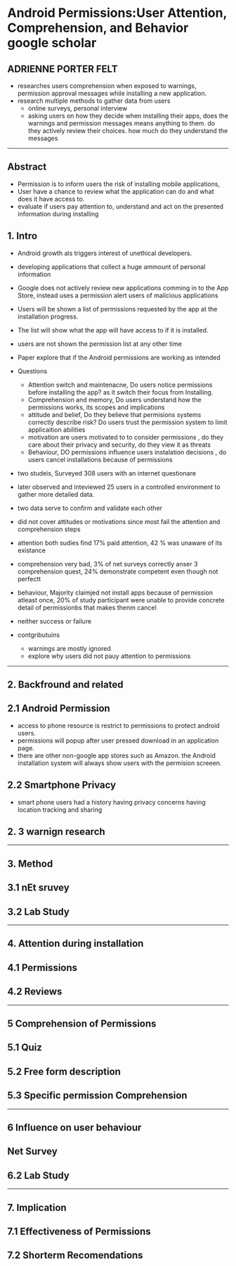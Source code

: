 # Android Permissions:User Attention, Comprehension, and Behavior google scholar

## ADRIENNE PORTER FELT

- researches users comprehension when exposed to warnings, permission approval messages while installing a new application.
- research multiple methods to gather data from users
  - online surveys, personal interview
  - asking users on how they decide when installing their apps, does the warnings and permission messages means anything to them. do they actively review their choices. how much do they understand the messages

--- 

## Abstract

- Permission is to inform users the risk of installing mobile applications,
- User have a chance to review what the application can do and what does it have  access to.
- evaluate if users pay attention to, understand and act on the presented information during installing

## 1. Intro 

- Android growth als triggers interest of unethical developers.
- developing applications that collect a huge ammount of personal information
- Google does not actively review new applications comming in to the App Store, instead uses a permission alert users of malicious applications
- Users will be shown a list of permissions requested by the app at the installation progress.
- The list will show what the app will have access to if it is installed.
- users are not shown the permission list at any other time

- Paper explore that if the Android permissions are working as intended
- Questions
  - Attention switch and maintenacne, Do users notice permissions before installing the app? as it switch their focus from Installing.
  - Comprehension and memory, Do users understand how the permissions works, its scopes and implications
  - attitude and belief, Do they believe that permisions systems correctly describe risk? Do users trust the permission system to limit applicaition abilities
  - motivation are users motivated to to consider permissions , do they care about their privacy and security, do they view it as threats
  - Behaviour, DO permissions influence users instalation decisions , do users cancel installations because of permissions

- two studeis, Surveyed 308 users with an internet questionare
- later observed and inteviewed 25 users in a controlled environment to gather more detailed data.
- two data serve to confirm and validate each other
- did not cover attitudes or motivations since most fail the attention and comprehension steps

- attention both sudies find 17% paid attention, 42 % was unaware of its existance
- comprehension very bad, 3% of net surveys correctly anser 3 comprehension quest, 24% demonstrate competent even though not perfectt
- behaviour, Majority claimjed not install apps because of permission atleast once, 20% of study participant were unable to provide concrete detail of permissionbs that makes thenm cancel
- neither success or failure

- contgributuins 
   - warnings are mostly ignored
   - explore why users did not pauy attention to permissions

---

## 2. Backfround and related

## 2.1 Android Permission

- access to phone resource is restrict to permissions to protect android users.
- permissions will popup after user pressed download in an application page.
- there are other non-google app stores such as Amazon. the Android installation system will always show users with the permision screeen.

## 2.2 Smartphone Privacy

- smart phone users had a history having privacy concerns having location tracking and sharing

## 2. 3 warnign research

---

## 3. Method

## 3.1 nEt sruvey

## 3.2 Lab Study

--- 

## 4. Attention during installation

## 4.1 Permissions

## 4.2 Reviews

---

## 5 Comprehension of Permissions

## 5.1 Quiz

## 5.2 Free form description

## 5.3 Specific permission Comprehension

---

## 6 Influence on user behaviour

## Net Survey

## 6.2 Lab Study

---

## 7. Implication

## 7.1 Effectiveness of Permissions

## 7.2 Shorterm Recomendations
